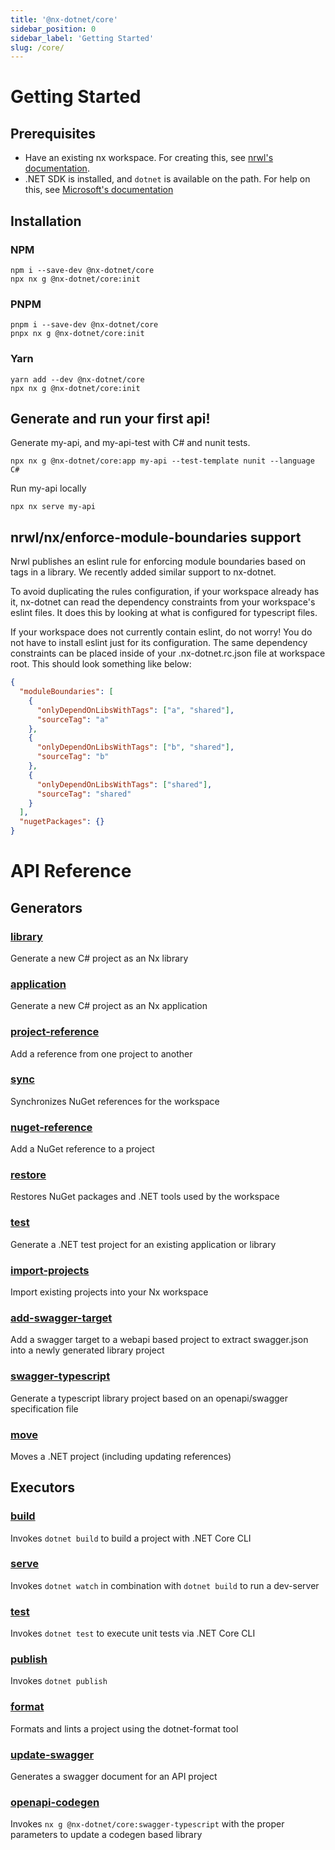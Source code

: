 ```yaml
---
title: '@nx-dotnet/core'
sidebar_position: 0
sidebar_label: 'Getting Started'
slug: /core/
---
```


# Getting Started

## Prerequisites

- Have an existing nx workspace. For creating this, see [nrwl's documentation](https://nx.dev/latest/angular/getting-started/nx-setup).
- .NET SDK is installed, and `dotnet` is available on the path. For help on this, see [Microsoft's documentation](https://dotnet.microsoft.com/learn/dotnet/hello-world-tutorial/install)

## Installation

### NPM

```shell
npm i --save-dev @nx-dotnet/core
npx nx g @nx-dotnet/core:init
```

### PNPM

```shell
pnpm i --save-dev @nx-dotnet/core
pnpx nx g @nx-dotnet/core:init
```

### Yarn

```shell
yarn add --dev @nx-dotnet/core
npx nx g @nx-dotnet/core:init
```

## Generate and run your first api!

Generate my-api, and my-api-test with C# and nunit tests.

```shell
npx nx g @nx-dotnet/core:app my-api --test-template nunit --language C#
```

Run my-api locally

```shell
npx nx serve my-api
```

## nrwl/nx/enforce-module-boundaries support

Nrwl publishes an eslint rule for enforcing module boundaries based on tags in a library. We recently added similar support to nx-dotnet.

To avoid duplicating the rules configuration, if your workspace already has it, nx-dotnet can read the dependency constraints from your workspace's eslint files. It does this by looking at what is configured for typescript files.

If your workspace does not currently contain eslint, do not worry! You do not have to install eslint just for its configuration. The same dependency constraints can be placed inside of your .nx-dotnet.rc.json file at workspace root. This should look something like below:

```json
{
  "moduleBoundaries": [
    {
      "onlyDependOnLibsWithTags": ["a", "shared"],
      "sourceTag": "a"
    },
    {
      "onlyDependOnLibsWithTags": ["b", "shared"],
      "sourceTag": "b"
    },
    {
      "onlyDependOnLibsWithTags": ["shared"],
      "sourceTag": "shared"
    }
  ],
  "nugetPackages": {}
}
```

# API Reference

## Generators

### [library](./generators/library.md)

Generate a new C# project as an Nx library

### [application](./generators/application.md)

Generate a new C# project as an Nx application

### [project-reference](./generators/project-reference.md)

Add a reference from one project to another

### [sync](./generators/sync.md)

Synchronizes NuGet references for the workspace

### [nuget-reference](./generators/nuget-reference.md)

Add a NuGet reference to a project

### [restore](./generators/restore.md)

Restores NuGet packages and .NET tools used by the workspace

### [test](./generators/test.md)

Generate a .NET test project for an existing application or library

### [import-projects](./generators/import-projects.md)

Import existing projects into your Nx workspace

### [add-swagger-target](./generators/add-swagger-target.md)

Add a swagger target to a webapi based project to extract swagger.json into a newly generated library project

### [swagger-typescript](./generators/swagger-typescript.md)

Generate a typescript library project based on an openapi/swagger specification file

### [move](./generators/move.md)

Moves a .NET project (including updating references)

## Executors

### [build](./executors/build.md)

Invokes `dotnet build` to build a project with .NET Core CLI

### [serve](./executors/serve.md)

Invokes `dotnet watch` in combination with `dotnet build` to run a dev-server

### [test](./executors/test.md)

Invokes `dotnet test` to execute unit tests via .NET Core CLI

### [publish](./executors/publish.md)

Invokes `dotnet publish`

### [format](./executors/format.md)

Formats and lints a project using the dotnet-format tool

### [update-swagger](./executors/update-swagger.md)

Generates a swagger document for an API project

### [openapi-codegen](./executors/openapi-codegen.md)

Invokes `nx g @nx-dotnet/core:swagger-typescript` with the proper parameters to update a codegen based library
